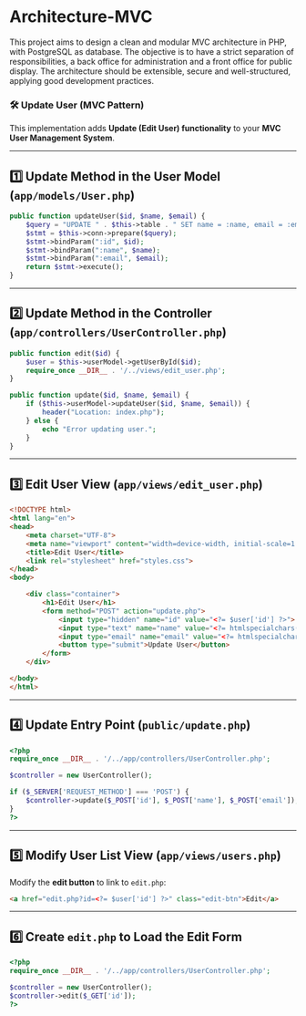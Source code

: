 # Architecture-MVC
This project aims to design a clean and modular MVC architecture in PHP, with PostgreSQL as database. The objective is to have a strict separation of responsibilities, a back office for administration and a front office for public display. The architecture should be extensible, secure and well-structured, applying good development practices.

### **🛠 Update User (MVC Pattern)**
This implementation adds **Update (Edit User) functionality** to your **MVC User Management System**.

---

## **1️⃣ Update Method in the User Model (`app/models/User.php`)**
```php
public function updateUser($id, $name, $email) {
    $query = "UPDATE " . $this->table . " SET name = :name, email = :email WHERE id = :id";
    $stmt = $this->conn->prepare($query);
    $stmt->bindParam(":id", $id);
    $stmt->bindParam(":name", $name);
    $stmt->bindParam(":email", $email);
    return $stmt->execute();
}
```

---

## **2️⃣ Update Method in the Controller (`app/controllers/UserController.php`)**
```php
public function edit($id) {
    $user = $this->userModel->getUserById($id);
    require_once __DIR__ . '/../views/edit_user.php';
}

public function update($id, $name, $email) {
    if ($this->userModel->updateUser($id, $name, $email)) {
        header("Location: index.php");
    } else {
        echo "Error updating user.";
    }
}
```

---

## **3️⃣ Edit User View (`app/views/edit_user.php`)**
```html
<!DOCTYPE html>
<html lang="en">
<head>
    <meta charset="UTF-8">
    <meta name="viewport" content="width=device-width, initial-scale=1.0">
    <title>Edit User</title>
    <link rel="stylesheet" href="styles.css">
</head>
<body>

    <div class="container">
        <h1>Edit User</h1>
        <form method="POST" action="update.php">
            <input type="hidden" name="id" value="<?= $user['id'] ?>">
            <input type="text" name="name" value="<?= htmlspecialchars($user['name']) ?>" required>
            <input type="email" name="email" value="<?= htmlspecialchars($user['email']) ?>" required>
            <button type="submit">Update User</button>
        </form>
    </div>

</body>
</html>
```

---

## **4️⃣ Update Entry Point (`public/update.php`)**
```php
<?php
require_once __DIR__ . '/../app/controllers/UserController.php';

$controller = new UserController();

if ($_SERVER['REQUEST_METHOD'] === 'POST') {
    $controller->update($_POST['id'], $_POST['name'], $_POST['email']);
}
?>
```

---

## **5️⃣ Modify User List View (`app/views/users.php`)**
Modify the **edit button** to link to `edit.php`:
```html
<a href="edit.php?id=<?= $user['id'] ?>" class="edit-btn">Edit</a>
```

---

## **6️⃣ Create `edit.php` to Load the Edit Form**
```php
<?php
require_once __DIR__ . '/../app/controllers/UserController.php';

$controller = new UserController();
$controller->edit($_GET['id']);
?>
```

